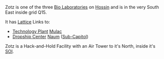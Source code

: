 Zotz is one of the three [Bio Laboratories](../locations/Bio_Laboratory.md) on
[Hossin](../locations/Hossin.md) and is in the very South East inside grid Q15.

It has [Lattice](../terminology/Lattice.md) Links to:

- [Technology Plant](../locations/Technology_Plant.md) [Mulac](Mulac.md)
- [Dropship Center](../locations/Dropship_Center.md) [Naum](Naum.md)
  ([Sub-Capitol](../locations/Sub-Capitol.md))

Zotz is a Hack-and-Hold Facility with an Air Tower to it's North, inside it's
[SOI](../locations/Sphere_of_Influence.md).


